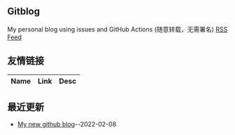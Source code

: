 ## Gitblog
My personal blog using issues and GitHub Actions (随意转载，无需署名)
[RSS Feed](https://raw.githubusercontent.com/f43d/f43d.github.io/master/feed.xml)
## 友情链接
| Name | Link | Desc | 
 | ---- | ---- | ---- |
## 最近更新
- [My new github blog](https://github.com/f43d/f43d.github.io/issues/1)--2022-02-08
